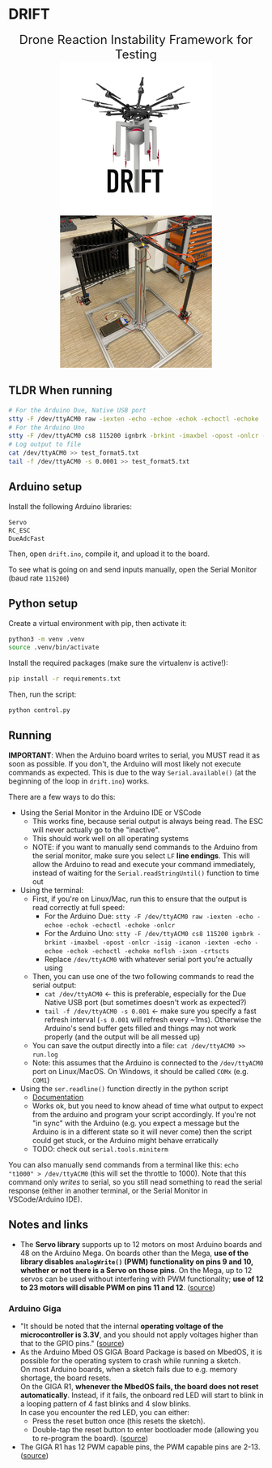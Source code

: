 # DRIFT
<div style="text-align: center;">
  <div style="font-size: 24px;">Drone Reaction Instability Framework for Testing</div>

  <div style="text-align: center;">
    <img src="images/DRIFT_LogoImage.jpg" alt="Gimbal Drift" width="300"/>
    <img src="images/Drift_Real_Build.jpg" alt="Gimbal Drift" width="300"/>
  </div>
</div>

## TLDR When running

```bash
# For the Arduino Due, Native USB port
stty -F /dev/ttyACM0 raw -iexten -echo -echoe -echok -echoctl -echoke
# For the Arduino Uno
stty -F /dev/ttyACM0 cs8 115200 ignbrk -brkint -imaxbel -opost -onlcr -isig -icanon -iexten -echo -echoe -echok -echoctl -echoke noflsh -ixon -crtscts
# Log output to file
cat /dev/ttyACM0 >> test_format5.txt
tail -f /dev/ttyACM0 -s 0.0001 >> test_format5.txt
```

## Arduino setup

Install the following Arduino libraries:

```
Servo
RC_ESC
DueAdcFast
```

Then, open `drift.ino`, compile it, and upload it to the board.

To see what is going on and send inputs manually, open the Serial Monitor (baud rate `115200`)

## Python setup

Create a virtual environment with pip, then activate it:

```bash
python3 -m venv .venv
source .venv/bin/activate
```

Install the required packages (make sure the virtualenv is active!):

```bash
pip install -r requirements.txt
```

Then, run the script:

```bash
python control.py
```

## Running

**IMPORTANT**: When the Arduino board writes to serial, you MUST read it as soon as possible. If you don't, the Arduino will most likely not execute commands as expected. This is due to the way `Serial.available()` (at the beginning of the loop in `drift.ino`) works.

There are a few ways to do this:

- Using the Serial Monitor in the Arduino IDE or VSCode
  - This works fine, because serial output is always being read. The ESC will never actually go to the "inactive".
  - This should work well on all operating systems
  - NOTE: if you want to manually send commands to the Arduino from the serial monitor, make sure you select `LF` **line endings**. This will allow the Arduino to read and execute your command immediately, instead of waiting for the `Serial.readStringUntil()` function to time out
- Using the terminal:
  - First, if you're on Linux/Mac, run this to ensure that the output is read correctly at full speed:
    - For the Arduino Due: `stty -F /dev/ttyACM0 raw -iexten -echo -echoe -echok -echoctl -echoke -onlcr`
    - For the Arduino Uno: `stty -F /dev/ttyACM0 cs8 115200 ignbrk -brkint -imaxbel -opost -onlcr -isig -icanon -iexten -echo -echoe -echok -echoctl -echoke noflsh -ixon -crtscts`
    - Replace `/dev/ttyACM0` with whatever serial port you're actually using
  - Then, you can use one of the two following commands to read the serial output:
    - `cat /dev/ttyACM0` <- this is preferable, especially for the Due Native USB port (but sometimes doesn't work as expected?)
    - `tail -f /dev/ttyACM0 -s 0.001` <- make sure you specify a fast refresh interval (`-s 0.001` will refresh every ~1ms). Otherwise the Arduino's send buffer gets filled and things may not work properly (and the output will be all messed up)
  - You can save the output directly into a file: `cat /dev/ttyACM0 >> run.log`
  - Note: this assumes that the Arduino is connected to the `/dev/ttyACM0` port on Linux/MacOS. On Windows, it should be called `COMx` (e.g. `COM1`)
- Using the `ser.readline()` function directly in the python script
  - [Documentation](https://pyserial.readthedocs.io/en/latest/shortintro.html#readline)
  - Works ok, but you need to know ahead of time what output to expect from the arduino and program your script accordingly. If you're not "in sync" with the Arduino (e.g. you expect a message but the Arduino is in a different state so it will never come) then the script could get stuck, or the Arduino might behave erratically 
  - TODO: check out `serial.tools.miniterm`
  
You can also manually send commands from a terminal like this: `echo "t1000" > /dev/ttyACM0` (this will set the throttle to 1000). Note that this command only *writes* to serial, so you still nead something to read the serial response (either in another terminal, or the Serial Monitor in VSCode/Arduino IDE).

## Notes and links

- The **Servo library** supports up to 12 motors on most Arduino boards and 48 on the Arduino Mega. On boards other than the Mega, **use of the library disables `analogWrite()` (PWM) functionality on pins 9 and 10, whether or not there is a Servo on those pins**. On the Mega, up to 12 servos can be used without interfering with PWM functionality; **use of 12 to 23 motors will disable PWM on pins 11 and 12**. ([source](https://www.arduino.cc/reference/en/libraries/servo/))

### Arduino **Giga**
- "It should be noted that the internal **operating voltage of the microcontroller is 3.3V**, and you should not apply voltages higher than that to the GPIO pins." ([source](https://docs.arduino.cc/tutorials/giga-r1-wifi/cheat-sheet/#power-supply))
- As the Arduino Mbed OS GIGA Board Package is based on MbedOS, it is possible for the operating system to crash while running a sketch.  
On most Arduino boards, when a sketch fails due to e.g. memory shortage, the board resets.  
On the GIGA R1, **whenever the MbedOS fails, the board does not reset automatically**. Instead, if it fails, the onboard red LED will start to blink in a looping pattern of 4 fast blinks and 4 slow blinks.  
In case you encounter the red LED, you can either:
  - Press the reset button once (this resets the sketch).
  - Double-tap the reset button to enter bootloader mode (allowing you to re-program the board). ([source](https://docs.arduino.cc/tutorials/giga-r1-wifi/cheat-sheet/#mbed-os))
- The GIGA R1 has 12 PWM capable pins, the PWM capable pins are 2-13. ([source](https://docs.arduino.cc/tutorials/giga-r1-wifi/cheat-sheet/#pwm-pins))